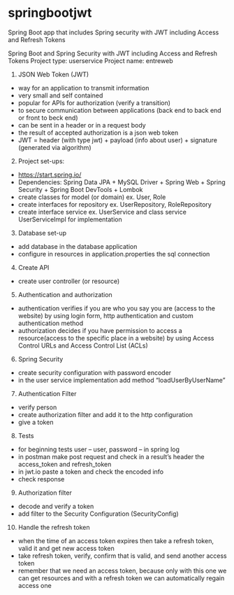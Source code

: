 # springbootjwt
Spring Boot app that includes Spring security with JWT including Access and Refresh Tokens


Spring Boot and Spring Security with JWT including Access and Refresh Tokens
Project type: userservice
Project name: entreweb

1. JSON Web Token (JWT)
- way for an application to transmit information
- very small and self contained
- popular for APIs for authorization (verify a transition)
- to secure communication between applications (back end to back end or front to beck end)
- can be sent in a header or in a request body
- the result of accepted authorization is a json web token
- JWT = header (with type jwt) + payload (info about user) + signature (generated via algorithm)


2. Project set-ups:
- https://start.spring.io/
- Dependencies: Spring Data JPA + MySQL Driver + Spring Web  + Spring Security +  Spring Boot DevTools + Lombok
- create classes for model (or domain) ex. User, Role
- create interfaces for repository ex. UserRepository, RoleRepository
- create interface service ex. UserService and class service UserServiceImpl for implementation

3. Database set-up
- add database in the database application
- configure in resources in application.properties the sql connection

4. Create API
- create user controller (or resource)

5. Authentication and authorization
- authentication verifies if you are who you say you are (access to the website) by using login form, http authentication and custom authentication method
- authorization decides if you have permission to access a resource(access to the specific place in a website) by using Access Control URLs and Access Control List (ACLs)

6. Spring Security
- create security configuration with password encoder
- in the user service implementation add method “loadUserByUserName”

7. Authentication Filter
- verify person
- create authorization filter and add it to the http configuration
- give a token

8. Tests
- for beginning tests user – user, password – in spring log
- in postman make post request and check in a result’s header the access_token and refresh_token
- in jwt.io paste a token and check the encoded info
- check response

9. Authorization filter
- decode and verify a token
- add filter to the Security Configuration (SecurityConfig)

10. Handle the refresh token
- when the time of an access token expires then take a refresh token, valid it and get new access token
- take refresh token, verify, confirm that is valid, and send another access token
- remember that we need an access token, because only with this one we can get resources and with a refresh token we can automatically regain access one
